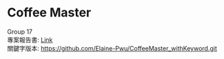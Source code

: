 # Coffee Master
Group 17<br>
專案報告書: [Link](https://docs.google.com/document/d/1Mo54w-9lO0IDJ0kDCCDQ8dzizOmQ1NsGlb9IUHwlHHQ/edit?usp=sharing)<br>
關鍵字版本: https://github.com/Elaine-Pwu/CoffeeMaster_withKeyword.git

